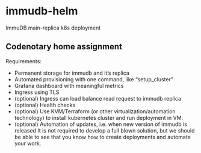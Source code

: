 # immudb-helm
ImmuDB main-replica k8s deployment

## Codenotary home assignment

Requirements:
- Permanent storage for immudb and it’s replica
- Automated provisioning with one command, like “setup_cluster”
- Grafana dashboard with meaningful metrics
- Ingress using TLS
- (optional) Ingress can load balance read request to immudb replica
- (optional) Health checks 
- (optional) Use KVM/Terraform (or other virtualization/automation technology) to install kubernetes cluster and run deployment in VM. 
- (optional) Automation of updates, i.e. when new version of immudb is released
It is not required to develop a full blown solution, but we should be able to see that you know how to create deployments and automate your work.
